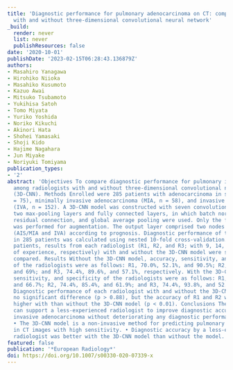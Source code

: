 ```yaml
---
title: 'Diagnostic performance for pulmonary adenocarcinoma on CT: comparison of radiologists
  with and without three-dimensional convolutional neural network'
_build:
  render: never
  list: never
  publishResources: false
date: '2020-10-01'
publishDate: '2023-02-15T06:28:43.136879Z'
authors:
- Masahiro Yanagawa
- Hirohiko Niioka
- Masahiko Kusumoto
- Kazuo Awai
- Mitsuko Tsubamoto
- Yukihisa Satoh
- Tomo Miyata
- Yuriko Yoshida
- Noriko Kikuchi
- Akinori Hata
- Shohei Yamasaki
- Shoji Kido
- Hajime Nagahara
- Jun Miyake
- Noriyuki Tomiyama
publication_types:
- '2'
abstract: 'Objectives To compare diagnostic performance for pulmonary invasive adenocarcinoma
  among radiologists with and without three-dimensional convolutional neural network
  (3D-CNN). Methods Enrolled were 285 patients with adenocarcinoma in situ (AIS, n
  = 75), minimally invasive adenocarcinoma (MIA, n = 58), and invasive adenocarcinoma
  (IVA, n = 152). A 3D-CNN model was constructed with seven convolution-pooling and
  two max-pooling layers and fully connected layers, in which batch normalization,
  residual connection, and global average pooling were used. Only the flipping process
  was performed for augmentation. The output layer comprised two nodes for two conditions
  (AIS/MIA and IVA) according to prognosis. Diagnostic performance of the 3D-CNN model
  in 285 patients was calculated using nested 10-fold cross-validation. In 90 of 285
  patients, results from each radiologist (R1, R2, and R3; with 9, 14, and 26 years
  of experience, respectively) with and without the 3D-CNN model were statistically
  compared. Results Without the 3D-CNN model, accuracy, sensitivity, and specificity
  of the radiologists were as follows: R1, 70.0%, 52.1%, and 90.5%; R2, 72.2%, 75%,
  and 69%; and R3, 74.4%, 89.6%, and 57.1%, respectively. With the 3D-CNN model, accuracy,
  sensitivity, and specificity of the radiologists were as follows: R1, 72.2%, 77.1%,
  and 66.7%; R2, 74.4%, 85.4%, and 61.9%; and R3, 74.4%, 93.8%, and 52.4%, respectively.
  Diagnostic performance of each radiologist with and without the 3D-CNN model had
  no significant difference (p > 0.88), but the accuracy of R1 and R2 was significantly
  higher with than without the 3D-CNN model (p < 0.01). Conclusions The 3D-CNN model
  can support a less-experienced radiologist to improve diagnostic accuracy for pulmonary
  invasive adenocarcinoma without deteriorating any diagnostic performances. Key Points
  • The 3D-CNN model is a non-invasive method for predicting pulmonary invasive adenocarcinoma
  in CT images with high sensitivity. • Diagnostic accuracy by a less-experienced
  radiologist was better with the 3D-CNN model than without the model.'
featured: false
publication: '*European Radiology*'
doi: https://doi.org/10.1007/s00330-020-07339-x
---
```


